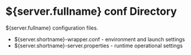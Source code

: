 ${server.fullname} conf Directory
=======================================

${server.fullname} configuration files.

* ${server.shortname}-wrapper.conf      - environment and launch settings
* ${server.shortname}-server.properties - runtime operational settings


